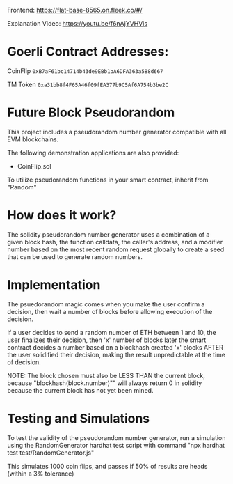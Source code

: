 Frontend: https://flat-base-8565.on.fleek.co/#/

Explanation Video: https://youtu.be/f6nAjYVHVis

# Goerli Contract Addresses:

CoinFlip	`0xB7aF61bc14714b43de9EBb1bA6DFA363a588d667`

TM Token	`0xa31bb8f4F65A46f09fEA377b9C5Af6A754b3be2C`

# Future Block Pseudorandom

This project includes a pseudorandom number generator compatible with all EVM blockchains.

The following demonstration applications are also provided:
- CoinFlip.sol

To utilize pseudorandom functions in your smart contract, inherit from "Random"

# How does it work?

The solidity pseudorandom number generator uses a combination of a given block hash, the function calldata, the caller's address, and a modifier number based on the most recent random request globally to create a seed that can be used to generate random numbers.

# Implementation

The psuedorandom magic comes when you make the user confirm a decision, then wait a number of blocks before allowing execution of the decision.

If a user decides to send a random number of ETH between 1 and 10, the user finalizes their decision, then 'x' number of blocks later the smart contract decides a number based on a blockhash created 'x' blocks AFTER the user solidified their decision, making the result unpredictable at the time of decision.

NOTE: The block chosen must also be LESS THAN the current block, because "blockhash(block.number)"" will always return 0 in solidity because the current block has not yet been mined.

# Testing and Simulations

To test the validity of the pseudorandom number generator, run a simulation using the RandomGenerator hardhat test script with command "npx hardhat test test/RandomGenerator.js"

This simulates 1000 coin flips, and passes if 50% of results are heads (within a 3% tolerance)